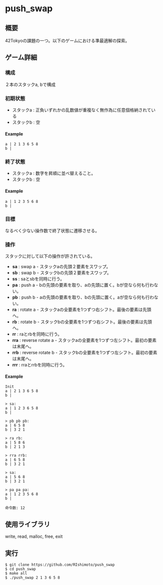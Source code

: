 # push_swap
## 概要
42Tokyoの課題の一つ。以下のゲームにおける準最適解の探索。</br>

## ゲーム詳細
### 構成
２本のスタックa, bで構成

### 初期状態
- スタックa : 正負いずれかの乱数値が重複なく無作為に任意個格納されている
- スタックb : 空

#### Example
```
a | 2 1 3 6 5 8
b |
```

### 終了状態
- スタックa : 数字を昇順に並べ替えること。
- スタックb : 空

#### Example
```
a | 1 2 3 5 6 8
b |
```

### 目標
なるべく少ない操作数で終了状態に遷移させる。

### 操作
スタックに対して以下の操作が許されている。
- **sa** : swap a - スタックaの先頭２要素をスワップ。
- **sb** : swap b - スタックbの先頭２要素をスワップ。
- **ss** : saとsbを同時に行う。
- **pa** : push a - bの先頭の要素を取り、aの先頭に置く。bが空なら何も行わない。
- **pb** : push b - aの先頭の要素を取り、bの先頭に置く。aが空なら何も行わない。
- **ra** : rotate a - スタックaの全要素を1つずつ右シフト。最後の要素は先頭へ。
- **rb** : rotate b - スタックbの全要素を1つずつ右シフト。最後の要素は先頭へ。
- **rr** : raとrbを同時に行う。
- **rra** : reverse rotate a - スタックaの全要素を1つずつ左シフト。最初の要素は末尾へ。
- **rrb** : reverse rotate b - スタックbの全要素を1つずつ左シフト。最初の要素は末尾へ。
- **rrr** : rraとrrbを同時に行う。

#### Example
```
Init
a | 2 1 3 6 5 8
b |

> sa:
a | 1 2 3 6 5 8
b |

> pb pb pb:
a | 6 5 8
b | 3 2 1

> ra rb:
a | 5 8 6
b | 2 1 3

> rra rrb:
a | 6 5 8
b | 3 2 1

> sa:
a | 5 6 8
b | 3 2 1

> pa pa pa:
a | 1 2 3 5 6 8
b |

命令数: 12
```

## 使用ライブラリ
write, read, malloc, free, exit

## 実行
```
$ git clone https://github.com/RIshimoto/push_swap
$ cd push_swap
$ make all
$ ./push_swap 2 1 3 6 5 8
```
